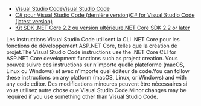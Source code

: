 * [<span data-ttu-id="b3d64-101">Visual Studio Code</span><span class="sxs-lookup"><span data-stu-id="b3d64-101">Visual Studio Code</span></span>](https://code.visualstudio.com/download)
* [<span data-ttu-id="b3d64-102">C# pour Visual Studio Code (dernière version)</span><span class="sxs-lookup"><span data-stu-id="b3d64-102">C# for Visual Studio Code (latest version)</span></span>](https://marketplace.visualstudio.com/items?itemName=ms-vscode.csharp)
* [<span data-ttu-id="b3d64-103">Kit SDK .NET Core 2.2 ou version ultérieure</span><span class="sxs-lookup"><span data-stu-id="b3d64-103">.NET Core SDK 2.2 or later</span></span>](https://www.microsoft.com/net/download/all)

<span data-ttu-id="b3d64-104">Les instructions Visual Studio Code utilisent la CLI .NET Core pour les fonctions de développement ASP.NET Core, telles que la création de projet.</span><span class="sxs-lookup"><span data-stu-id="b3d64-104">The Visual Studio Code instructions use the .NET Core CLI for ASP.NET Core development functions such as project creation.</span></span> <span data-ttu-id="b3d64-105">Vous pouvez suivre ces instructions sur n’importe quelle plateforme (macOS, Linux ou Windows) et avec n’importe quel éditeur de code.</span><span class="sxs-lookup"><span data-stu-id="b3d64-105">You can follow these instructions on any platform (macOS, Linux, or Windows) and with any code editor.</span></span> <span data-ttu-id="b3d64-106">Des modifications mineures peuvent être nécessaires si vous utilisez autre chose que Visual Studio Code.</span><span class="sxs-lookup"><span data-stu-id="b3d64-106">Minor changes may be required if you use something other than Visual Studio Code.</span></span>
